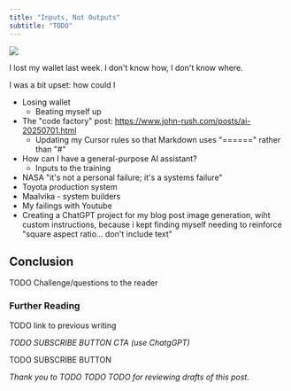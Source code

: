 ```yaml
---
title: "Inputs, Not Outputs"
subtitle: "TODO"
---
```


<!------------------------- REFERENCE LINKS BLOCK ----------------------------------->
[TODO]: some-link
<!----------------------- END REFERENCE LINKS BLOCK --------------------------------->

![](./images/image.png)

I lost my wallet last week. I don't know how, I don't know where. 

I was a bit upset: how could I 


- Losing wallet
    - Beating myself up
- The "code factory" post: https://www.john-rush.com/posts/ai-20250701.html
    - Updating my Cursor rules so that Markdown uses "======" rather than "#"
- How can I have a general-purpose AI assistant?
    - Inputs to the training
- NASA "it's not a personal failure; it's a systems failure"
- Toyota production system
- Maalvika - system builders
- My failings with Youtube 
- Creating a ChatGPT project for my blog post image generation, wiht custom instructions, because i kept finding myself needing to reinforce "square aspect ratio... don't include text"





Conclusion
----------
TODO Challenge/questions to the reader

### Further Reading

TODO link to previous writing

_TODO SUBSCRIBE BUTTON CTA (use ChatgGPT)_

TODO SUBSCRIBE BUTTON

_Thank you to TODO TODO TODO for reviewing drafts of this post._

<!------------------ IG POST DESCRIPTION --------------------->
<!--
TODO

👉 Read the full article (link in bio)

#hashtag1 #hashtag2 #hashtag3
-->

<!-------------------- IG STORY TEXT ------------------------->
<!--
TODO
-->

